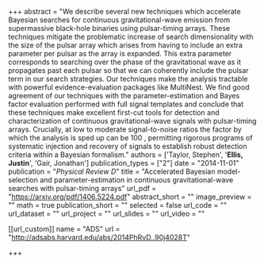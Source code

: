 +++
abstract = "We describe several new techniques which accelerate Bayesian searches for continuous gravitational-wave emission from supermassive black-hole binaries using pulsar-timing arrays. These techniques mitigate the problematic increase of search dimensionality with the size of the pulsar array which arises from having to include an extra parameter per pulsar as the array is expanded. This extra parameter corresponds to searching over the phase of the gravitational wave as it propagates past each pulsar so that we can coherently include the pulsar term in our search strategies. Our techniques make the analysis tractable with powerful evidence-evaluation packages like MultiNest. We find good agreement of our techniques with the parameter-estimation and Bayes factor evaluation performed with full signal templates and conclude that these techniques make excellent first-cut tools for detection and characterization of continuous gravitational-wave signals with pulsar-timing arrays. Crucially, at low to moderate signal-to-noise ratios the factor by which the analysis is sped up can be 100 , permitting rigorous programs of systematic injection and recovery of signals to establish robust detection criteria within a Bayesian formalism."
authors = ['Taylor, Stephen', '**Ellis, Justin**', 'Gair, Jonathan']
publication_types = ["2"]
date = "2014-11-01"
publication = "*Physical Review D*"
title = "Accelerated Bayesian model-selection and parameter-estimation in continuous gravitational-wave searches with pulsar-timing arrays"
url_pdf = "https://arxiv.org/pdf/1406.5224.pdf"
abstract_short = ""
image_preview = ""
math = true
publication_short = ""
selected = false
url_code = ""
url_dataset = ""
url_project = ""
url_slides = ""
url_video = ""

[[url_custom]]
name = "ADS"
url = "http://adsabs.harvard.edu/abs/2014PhRvD..90j4028T"

+++
